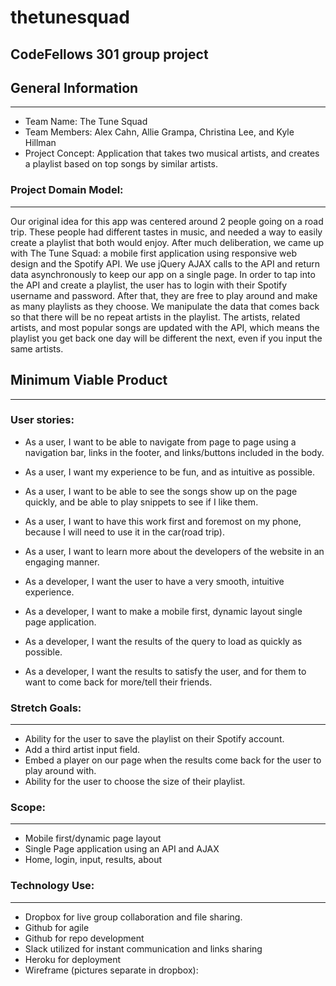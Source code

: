 # thetunesquad
## CodeFellows 301 group project

## General Information
---
* Team Name: The Tune Squad
* Team Members: Alex Cahn, Allie Grampa, Christina Lee, and Kyle Hillman
* Project Concept: Application that takes two musical artists, and creates a playlist based on top songs by similar artists.

### Project Domain Model:
---
Our original idea for this app was centered around 2 people going on a road trip. These people had different tastes in music, and needed a way to easily create a playlist that both would enjoy. After much deliberation, we came up with The Tune Squad: a mobile first application using responsive web design and the Spotify API. We use jQuery AJAX calls to the API and return data asynchronously to keep our app on a single page. In order to tap into the API and create a playlist, the user has to login with their Spotify username and password. After that, they are free to play around and make as many playlists as they choose.  We manipulate the data that comes back so that there will be no repeat artists in the playlist. The artists, related artists, and most popular songs are updated with the API, which means the playlist you get back one day will be different the next, even if you input the same artists.

## Minimum Viable Product
---
### User stories:
* As a user, I want to be able to navigate from page to page using a navigation bar, links in the footer, and links/buttons included in the body.
* As a user, I want my experience to be fun, and as intuitive as possible.
* As a user, I want to be able to see the songs show up on the page quickly, and be able to play snippets to see if I like them.
* As a user, I want to have this work first and foremost on my phone, because I will need to use it in the car(road trip).
* As a user, I want to learn more about the developers of the website in an engaging manner.

* As a developer, I want the user to have a very smooth, intuitive experience.
* As a developer, I want to make a mobile first, dynamic layout single page application.
* As a developer, I want the results of the query to load as quickly as possible.
* As a developer, I want the results to satisfy the user, and for them to want to come back for more/tell their friends.

### Stretch Goals:
---
* Ability for the user to save the playlist on their Spotify account.
* Add a third artist input field.
* Embed a player on our page when the results come back for the user to play around with.
* Ability for the user to choose the size of their playlist.

### Scope:
---
* Mobile first/dynamic page layout
* Single Page application using an API and AJAX
* Home, login, input, results, about

### Technology Use:
---
* Dropbox for live group collaboration and file sharing.
* Github for agile
* Github for repo development
* Slack utilized for instant communication and links sharing
* Heroku for deployment
* Wireframe (pictures separate in dropbox):
